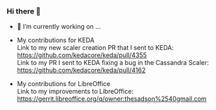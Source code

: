 ### Hi there 👋

- 🔭 I’m currently working on ...

- My contributions for KEDA  
Link to my new scaler creation PR that I sent to KEDA: https://github.com/kedacore/keda/pull/4355  
Link to my PR I sent to KEDA fixing a bug in the Cassandra Scaler: https://github.com/kedacore/keda/pull/4162  

- My contributions for LibreOffice  
Link to my improvements to LibreOffice: https://gerrit.libreoffice.org/q/owner:thesadson%2540gmail.com



<!--
**ithesadson/ithesadson** is a ✨ _special_ ✨ repository because its `README.md` (this file) appears on your GitHub profile.

Here are some ideas to get you started:

- 🔭 I’m currently working on ...
- 🌱 I’m currently learning ...
- 👯 I’m looking to collaborate on ...
- 🤔 I’m looking for help with ...
- 💬 Ask me about ...
- 📫 How to reach me: ...
- 😄 Pronouns: ...
- ⚡ Fun fact: ...
-->
